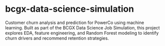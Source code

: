 # bcgx-data-science-simulation
Customer churn analysis and prediction for PowerCo using machine learning. Built as part of the BCGX Data Science Job Simulation, this project explores EDA, feature engineering, and Random Forest modeling to identify churn drivers and recommend retention strategies.
